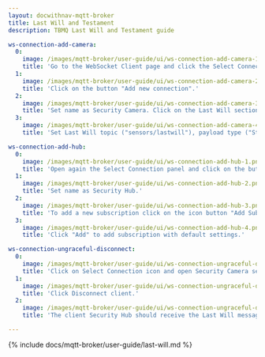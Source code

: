 ```yaml
---
layout: docwithnav-mqtt-broker
title: Last Will and Testament
description: TBMQ Last Will and Testament guide

ws-connection-add-camera:
  0:
    image: /images/mqtt-broker/user-guide/ui/ws-connection-add-camera-1.png
    title: 'Go to the WebSocket Client page and click the Select Connection, represented by the expand more icon.'
  1:
    image: /images/mqtt-broker/user-guide/ui/ws-connection-add-camera-2.png
    title: 'Click on the button "Add new connection".'
  2:
    image: /images/mqtt-broker/user-guide/ui/ws-connection-add-camera-3.png
    title: 'Set name as Security Camera. Click on the Last Will section.'
  3:
    image: /images/mqtt-broker/user-guide/ui/ws-connection-add-camera-4.png
    title: 'Set Last Will topic ("sensors/lastwill"), payload type ("String"), payload message ("OFF"). Click "Connect".' 

ws-connection-add-hub:
  0:
    image: /images/mqtt-broker/user-guide/ui/ws-connection-add-hub-1.png
    title: 'Open again the Select Connection panel and click on the button "Add new connection".'
  1:
    image: /images/mqtt-broker/user-guide/ui/ws-connection-add-hub-2.png
    title: 'Set name as Security Hub.'
  2:
    image: /images/mqtt-broker/user-guide/ui/ws-connection-add-hub-3.png
    title: 'To add a new subscription click on the icon button "Add Subscription".'
  3:
    image: /images/mqtt-broker/user-guide/ui/ws-connection-add-hub-4.png
    title: 'Click "Add" to add subscription with default settings.'

ws-connection-ungraceful-disconnect:
  0:
    image: /images/mqtt-broker/user-guide/ui/ws-connection-ungraceful-disconnect-1.png
    title: 'Click on Select Connection icon and open Security Camera session details.'
  1:
    image: /images/mqtt-broker/user-guide/ui/ws-connection-ungraceful-disconnect-2.png
    title: 'Click Disconnect client.'  
  2:
    image: /images/mqtt-broker/user-guide/ui/ws-connection-ungraceful-disconnect-3.png
    title: 'The client Security Hub should receive the Last Will message from the client Security Camera.'

---
```


{% include docs/mqtt-broker/user-guide/last-will.md %}
